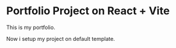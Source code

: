 # Portfolio Project on React + Vite

This is my portfolio. 

Now i setup my project on default template.